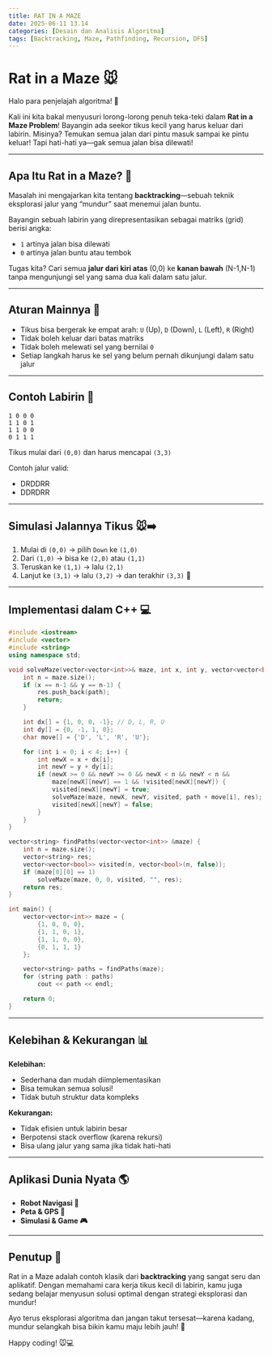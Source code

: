 ```yaml
---
title: RAT IN A MAZE
date: 2025-06-11 13.14
categories: [Desain dan Analisis Algoritma]
tags: [Backtracking, Maze, Pathfinding, Recursion, DFS]
---
```


# Rat in a Maze 🐭

Halo para penjelajah algoritma! 🌟

Kali ini kita bakal menyusuri lorong-lorong penuh teka-teki dalam **Rat in a Maze Problem**! Bayangin ada seekor tikus kecil yang harus keluar dari labirin. Misinya? Temukan semua jalan dari pintu masuk sampai ke pintu keluar! Tapi hati-hati ya—gak semua jalan bisa dilewati!

---

## Apa Itu Rat in a Maze? 🧀

Masalah ini mengajarkan kita tentang **backtracking**—sebuah teknik eksplorasi jalur yang “mundur” saat menemui jalan buntu.

Bayangin sebuah labirin yang direpresentasikan sebagai matriks (grid) berisi angka:
- `1` artinya jalan bisa dilewati
- `0` artinya jalan buntu atau tembok

Tugas kita? Cari semua **jalur dari kiri atas** (0,0) ke **kanan bawah** (N-1,N-1) tanpa mengunjungi sel yang sama dua kali dalam satu jalur.

---

## Aturan Mainnya 🎯

- Tikus bisa bergerak ke empat arah: `U` (Up), `D` (Down), `L` (Left), `R` (Right)
- Tidak boleh keluar dari batas matriks
- Tidak boleh melewati sel yang bernilai `0`
- Setiap langkah harus ke sel yang belum pernah dikunjungi dalam satu jalur

---

## Contoh Labirin 🧩

```
1 0 0 0
1 1 0 1
1 1 0 0
0 1 1 1
```

Tikus mulai dari `(0,0)` dan harus mencapai `(3,3)`

Contoh jalur valid:
- DRDDRR
- DDRDRR

---

## Simulasi Jalannya Tikus 🐭➡️

1. Mulai di `(0,0)` → pilih `Down` ke `(1,0)`
2. Dari `(1,0)` → bisa ke `(2,0)` atau `(1,1)`
3. Teruskan ke `(1,1)` → lalu `(2,1)`
4. Lanjut ke `(3,1)` → lalu `(3,2)` → dan terakhir `(3,3)` 🎉

---

## Implementasi dalam C++ 💻

```cpp
#include <iostream>
#include <vector>
#include <string>
using namespace std;

void solveMaze(vector<vector<int>>& maze, int x, int y, vector<vector<bool>>& visited, string path, vector<string>& res) {
    int n = maze.size();
    if (x == n-1 && y == n-1) {
        res.push_back(path);
        return;
    }

    int dx[] = {1, 0, 0, -1}; // D, L, R, U
    int dy[] = {0, -1, 1, 0};
    char move[] = {'D', 'L', 'R', 'U'};

    for (int i = 0; i < 4; i++) {
        int newX = x + dx[i];
        int newY = y + dy[i];
        if (newX >= 0 && newY >= 0 && newX < n && newY < n &&
            maze[newX][newY] == 1 && !visited[newX][newY]) {
            visited[newX][newY] = true;
            solveMaze(maze, newX, newY, visited, path + move[i], res);
            visited[newX][newY] = false;
        }
    }
}

vector<string> findPaths(vector<vector<int>> &maze) {
    int n = maze.size();
    vector<string> res;
    vector<vector<bool>> visited(n, vector<bool>(n, false));
    if (maze[0][0] == 1)
        solveMaze(maze, 0, 0, visited, "", res);
    return res;
}

int main() {
    vector<vector<int>> maze = {
        {1, 0, 0, 0},
        {1, 1, 0, 1},
        {1, 1, 0, 0},
        {0, 1, 1, 1}
    };

    vector<string> paths = findPaths(maze);
    for (string path : paths)
        cout << path << endl;

    return 0;
}
```

---

## Kelebihan & Kekurangan 📊

**Kelebihan:**
- Sederhana dan mudah diimplementasikan
- Bisa temukan semua solusi!
- Tidak butuh struktur data kompleks

**Kekurangan:**
- Tidak efisien untuk labirin besar
- Berpotensi stack overflow (karena rekursi)
- Bisa ulang jalur yang sama jika tidak hati-hati

---

## Aplikasi Dunia Nyata 🌎

- **Robot Navigasi 🤖**
- **Peta & GPS 📍**
- **Simulasi & Game 🎮**

---

## Penutup 🎉

Rat in a Maze adalah contoh klasik dari **backtracking** yang sangat seru dan aplikatif. Dengan memahami cara kerja tikus kecil di labirin, kamu juga sedang belajar menyusun solusi optimal dengan strategi eksplorasi dan mundur!

Ayo terus eksplorasi algoritma dan jangan takut tersesat—karena kadang, mundur selangkah bisa bikin kamu maju lebih jauh! 🚀

Happy coding! 🐭💻
